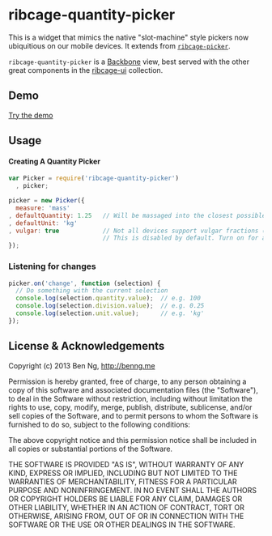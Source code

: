 ribcage-quantity-picker
==============

This is a widget that mimics the native "slot-machine" style pickers now ubiquitious on our mobile devices. It extends from [`ribcage-picker`](http://npmjs.org/package/ribcage-picker).

`ribcage-quantity-picker` is a [Backbone](http://backbonejs.org/) view, best served with the other great components in the [ribcage-ui](https://github.com/Techwraith/ribcage-ui) collection.

Demo
----

[Try the demo](http://ben-ng.github.io/ribcage-quantity-picker/)

Usage
-----

#### Creating A Quantity Picker

```js
var Picker = require('ribcage-quantity-picker')
  , picker;

picker = new Picker({
  measure: 'mass'
, defaultQuantity: 1.25   // Will be massaged into the closest possible fraction
, defaultUnit: 'kg'
, vulgar: true            // Not all devices support vulgar fractions (i.e. Android)
                          // This is disabled by default. Turn on for a prettier interface.
});
```

### Listening for changes
```js
picker.on('change', function (selection) {
  // Do something with the current selection
  console.log(selection.quantity.value);  // e.g. 100
  console.log(selection.division.value);  // e.g. 0.25
  console.log(selection.unit.value);      // e.g. 'kg'
});
```

License & Acknowledgements
--------------------------

Copyright (c) 2013 Ben Ng, http://benng.me

Permission is hereby granted, free of charge, to any person
obtaining a copy of this software and associated documentation
files (the "Software"), to deal in the Software without
restriction, including without limitation the rights to use,
copy, modify, merge, publish, distribute, sublicense, and/or sell
copies of the Software, and to permit persons to whom the
Software is furnished to do so, subject to the following
conditions:

The above copyright notice and this permission notice shall be
included in all copies or substantial portions of the Software.

THE SOFTWARE IS PROVIDED "AS IS", WITHOUT WARRANTY OF ANY KIND,
EXPRESS OR IMPLIED, INCLUDING BUT NOT LIMITED TO THE WARRANTIES
OF MERCHANTABILITY, FITNESS FOR A PARTICULAR PURPOSE AND
NONINFRINGEMENT. IN NO EVENT SHALL THE AUTHORS OR COPYRIGHT
HOLDERS BE LIABLE FOR ANY CLAIM, DAMAGES OR OTHER LIABILITY,
WHETHER IN AN ACTION OF CONTRACT, TORT OR OTHERWISE, ARISING
FROM, OUT OF OR IN CONNECTION WITH THE SOFTWARE OR THE USE OR
OTHER DEALINGS IN THE SOFTWARE.
